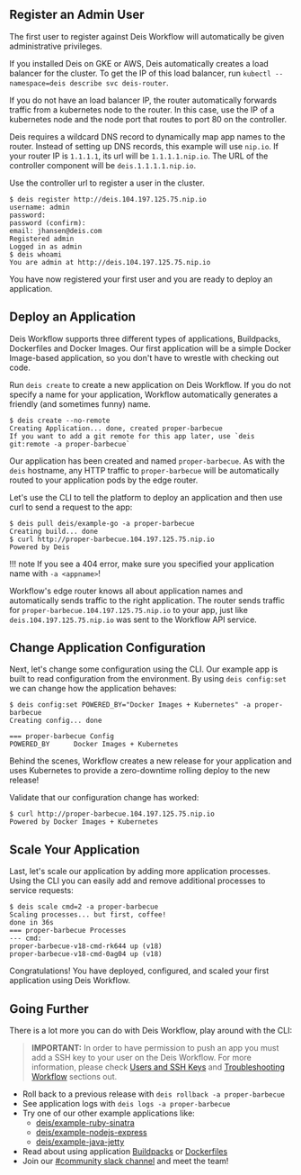 ## Register an Admin User

The first user to register against Deis Workflow will automatically be given administrative privileges.

If you installed Deis on GKE or AWS, Deis automatically creates a load balancer for the cluster. To get the IP of this load balancer, run `kubectl --namespace=deis describe svc deis-router`.

If you do not have an load balancer IP, the router automatically forwards traffic from a kubernetes node to the router. In this case, use the IP of a kubernetes node and the node
port that routes to port 80 on the controller.

Deis requires a wildcard DNS record to dynamically map app names to the router. Instead of setting up DNS records, this example will use `nip.io`. If your router IP is `1.1.1.1`, its url will be `1.1.1.1.nip.io`. The URL of the controller component will be `deis.1.1.1.1.nip.io`.

Use the controller url to register a user in the cluster.

```
$ deis register http://deis.104.197.125.75.nip.io
username: admin
password:
password (confirm):
email: jhansen@deis.com
Registered admin
Logged in as admin
$ deis whoami
You are admin at http://deis.104.197.125.75.nip.io
```

You have now registered your first user and you are ready to deploy an application.

## Deploy an Application

Deis Workflow supports three different types of applications, Buildpacks,
Dockerfiles and Docker Images. Our first application will be a simple Docker
Image-based application, so you don't have to wrestle with checking out code.

Run `deis create` to create a new application on Deis Workflow. If you do not
specify a name for your application, Workflow automatically generates a
friendly (and sometimes funny) name.

```
$ deis create --no-remote
Creating Application... done, created proper-barbecue
If you want to add a git remote for this app later, use `deis git:remote -a proper-barbecue`
```

Our application has been created and named `proper-barbecue`. As with the
`deis` hostname, any HTTP traffic to `proper-barbecue` will be automatically
routed to your application pods by the edge router.

Let's use the CLI to tell the platform to deploy an application and then use curl to send a request to the app:

```
$ deis pull deis/example-go -a proper-barbecue
Creating build... done
$ curl http://proper-barbecue.104.197.125.75.nip.io
Powered by Deis
```

!!! note
        If you see a 404 error, make sure you specified your application name with `-a <appname>`!

Workflow's edge router knows all about application names and automatically
sends traffic to the right application. The router sends traffic for
`proper-barbecue.104.197.125.75.nip.io` to your app, just like
`deis.104.197.125.75.nip.io` was sent to the Workflow API service.

## Change Application Configuration

Next, let's change some configuration using the CLI. Our example app is built
to read configuration from the environment. By using `deis config:set` we can
change how the application behaves:

```
$ deis config:set POWERED_BY="Docker Images + Kubernetes" -a proper-barbecue
Creating config... done

=== proper-barbecue Config
POWERED_BY      Docker Images + Kubernetes
```

Behind the scenes, Workflow creates a new release for your application and uses
Kubernetes to provide a zero-downtime rolling deploy to the new release!

Validate that our configuration change has worked:

```
$ curl http://proper-barbecue.104.197.125.75.nip.io
Powered by Docker Images + Kubernetes
```

## Scale Your Application

Last, let's scale our application by adding more application processes. Using the CLI you can easily add and remove
additional processes to service requests:

```
$ deis scale cmd=2 -a proper-barbecue
Scaling processes... but first, coffee!
done in 36s
=== proper-barbecue Processes
--- cmd:
proper-barbecue-v18-cmd-rk644 up (v18)
proper-barbecue-v18-cmd-0ag04 up (v18)
```

Congratulations! You have deployed, configured, and scaled your first application using Deis Workflow. 

## Going Further
There is a lot more you can do with Deis Workflow, play around with the CLI:

> **IMPORTANT:** In order to have permission to push an app you must add a SSH key
> to your user on the Deis Workflow. For more information, please check
> [Users and SSH Keys](../users/ssh-keys/) and [Troubleshooting Workflow](../troubleshooting/) sections out.

* Roll back to a previous release with `deis rollback -a proper-barbecue`
* See application logs with `deis logs -a proper-barbecue`
* Try one of our other example applications like:
    * [deis/example-ruby-sinatra](https://github.com/deis/example-ruby-sinatra)
    * [deis/example-nodejs-express](https://github.com/deis/example-nodejs-express)
    * [deis/example-java-jetty](https://github.com/deis/example-java-jetty)
* Read about using application [Buildpacks](../applications/using-buildpacks) or [Dockerfiles](../applications/using-dockerfiles.md)
* Join our [#community slack channel](https://slack.deis.io) and meet the team!

